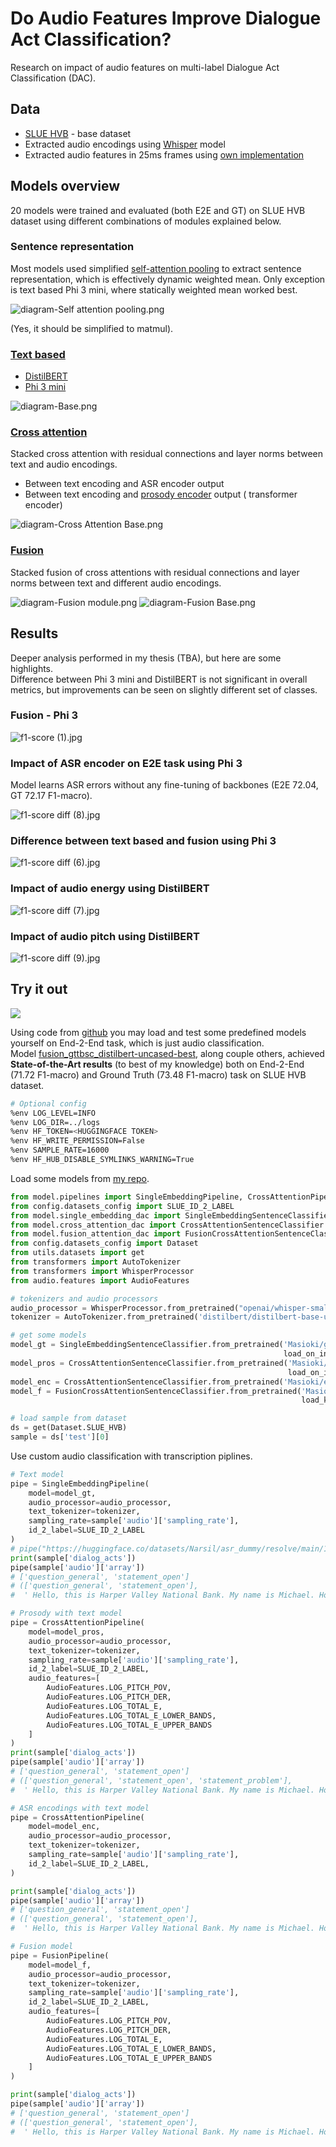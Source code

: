 # Do Audio Features Improve Dialogue Act Classification?

Research on impact of audio features on multi-label Dialogue Act Classification (DAC).

## Data

* [SLUE HVB](https://huggingface.co/datasets/asapp/slue-phase-2) - base dataset
* Extracted audio encodings using [Whisper](https://huggingface.co/openai/whisper-small.en) model
* Extracted audio features in 25ms frames
  using [own implementation](https://github.com/Masioki/Audio_DAR/blob/main/audio/features.py)

## Models overview

20 models were trained and evaluated (both E2E and GT) on SLUE HVB dataset using different combinations of modules
explained below.

### Sentence representation

Most models used
simplified [self-attention pooling](https://github.com/Masioki/Audio_DAR/blob/main/model/layers/self_att_pool.py) to
extract sentence representation, which is effectively dynamic
weighted mean.
Only exception is text based Phi 3 mini, where statically weighted mean worked best.

![diagram-Self attention pooling.png](diagram-Self%20attention%20pooling.png)

(Yes, it should be simplified to matmul).

### [Text based](https://github.com/Masioki/Audio_DAR/blob/main/model/single_embedding_dac.py)

* [DistilBERT](https://huggingface.co/distilbert/distilbert-base-uncased)
* [Phi 3 mini](https://huggingface.co/microsoft/Phi-3-mini-4k-instruct)

![diagram-Base.png](diagram-Base.png)

### [Cross attention](https://github.com/Masioki/Audio_DAR/blob/main/model/cross_attention_dac.py)

Stacked cross attention with residual connections and layer norms between text and audio encodings.

* Between text encoding and ASR encoder output
* Between text encoding
  and [prosody encoder](https://github.com/Masioki/Audio_DAR/blob/main/model/layers/prosody_encoder.py) output (
  transformer encoder)

![diagram-Cross Attention Base.png](diagram-Cross%20Attention%20Base.png)

### [Fusion](https://github.com/Masioki/Audio_DAR/blob/main/model/fusion_attention_dac.py)

Stacked fusion of cross attentions with residual connections and layer norms between text and different audio encodings.

![diagram-Fusion module.png](diagram-Fusion%20module.png)
![diagram-Fusion Base.png](diagram-Fusion%20Base.png)

## Results

Deeper analysis performed in my thesis (TBA), but here are some highlights.  
Difference between Phi 3 mini and DistilBERT is not significant in overall metrics, but improvements can be seen on
slightly different set of classes.

### Fusion - Phi 3

![f1-score (1).jpg](f1-score%20%281%29.jpg)

### Impact of ASR encoder on E2E task using Phi 3

Model learns ASR errors without any fine-tuning of backbones (E2E 72.04, GT 72.17 F1-macro).

![f1-score diff (8).jpg](f1-score%20diff%20%288%29.jpg)

### Difference between text based and fusion using Phi 3

![f1-score diff (6).jpg](f1-score%20diff%20%286%29.jpg)

### Impact of audio energy using DistilBERT

![f1-score diff (7).jpg](f1-score%20diff%20%287%29.jpg)

### Impact of audio pitch using DistilBERT

![f1-score diff (9).jpg](f1-score%20diff%20%289%29.jpg)

## Try it out
[![](https://colab.research.google.com/assets/colab-badge.svg)](https://colab.research.google.com/github/Masioki/Audio_DAR/blob/main/Experiments.ipynb)

Using code from [github](https://github.com/Masioki/Audio_DAR) you may load and test some predefined models yourself on
End-2-End task, which is just audio classification.  
Model [fusion_gttbsc_distilbert-uncased-best](https://huggingface.co/Masioki/fusion_gttbsc_distilbert-uncased-best),
along couple others, achieved **State-of-the-Art results** (to best of my knowledge) both on End-2-End (71.72 F1-macro)
and
Ground Truth (73.48 F1-macro) task on SLUE HVB dataset.

```bash
# Optional config
%env LOG_LEVEL=INFO
%env LOG_DIR=../logs
%env HF_TOKEN=<HUGGINGFACE TOKEN>
%env HF_WRITE_PERMISSION=False
%env SAMPLE_RATE=16000
%env HF_HUB_DISABLE_SYMLINKS_WARNING=True
```

Load some models from [my repo](https://huggingface.co/Masioki).

```python
from model.pipelines import SingleEmbeddingPipeline, CrossAttentionPipeline, FusionPipeline
from config.datasets_config import SLUE_ID_2_LABEL
from model.single_embedding_dac import SingleEmbeddingSentenceClassifier
from model.cross_attention_dac import CrossAttentionSentenceClassifier
from model.fusion_attention_dac import FusionCrossAttentionSentenceClassifier
from config.datasets_config import Dataset
from utils.datasets import get
from transformers import AutoTokenizer
from transformers import WhisperProcessor
from audio.features import AudioFeatures

# tokenizers and audio processors
audio_processor = WhisperProcessor.from_pretrained("openai/whisper-small.en")
tokenizer = AutoTokenizer.from_pretrained('distilbert/distilbert-base-uncased')

# get some models
model_gt = SingleEmbeddingSentenceClassifier.from_pretrained('Masioki/gttbsc_distilbert-freezed-best',
                                                             load_on_init=False)
model_pros = CrossAttentionSentenceClassifier.from_pretrained('Masioki/prosody_gttbsc_distilbert-uncased-best',
                                                              load_on_init=True)
model_enc = CrossAttentionSentenceClassifier.from_pretrained('Masioki/enc-gtsc_distilbert-freezed', load_on_init=False)
model_f = FusionCrossAttentionSentenceClassifier.from_pretrained('Masioki/fusion_gttbsc_distilbert-uncased-best',
                                                                 load_k2_on_init=True)

# load sample from dataset
ds = get(Dataset.SLUE_HVB)
sample = ds['test'][0]
```

Use custom audio classification with transcription piplines.

```python
# Text model
pipe = SingleEmbeddingPipeline(
    model=model_gt,
    audio_processor=audio_processor,
    text_tokenizer=tokenizer,
    sampling_rate=sample['audio']['sampling_rate'],
    id_2_label=SLUE_ID_2_LABEL
)
# pipe("https://huggingface.co/datasets/Narsil/asr_dummy/resolve/main/1.flac")
print(sample['dialog_acts'])
pipe(sample['audio']['array'])
# ['question_general', 'statement_open']
# (['question_general', 'statement_open'],
#  ' Hello, this is Harper Valley National Bank. My name is Michael. How can I help you today?')
```

```python
# Prosody with text model
pipe = CrossAttentionPipeline(
    model=model_pros,
    audio_processor=audio_processor,
    text_tokenizer=tokenizer,
    sampling_rate=sample['audio']['sampling_rate'],
    id_2_label=SLUE_ID_2_LABEL,
    audio_features=[
        AudioFeatures.LOG_PITCH_POV,
        AudioFeatures.LOG_PITCH_DER,
        AudioFeatures.LOG_TOTAL_E,
        AudioFeatures.LOG_TOTAL_E_LOWER_BANDS,
        AudioFeatures.LOG_TOTAL_E_UPPER_BANDS
    ]
)
print(sample['dialog_acts'])
pipe(sample['audio']['array'])
# ['question_general', 'statement_open']
# (['question_general', 'statement_open', 'statement_problem'],
#  ' Hello, this is Harper Valley National Bank. My name is Michael. How can I help you today?')
```

```python
# ASR encodings with text model
pipe = CrossAttentionPipeline(
    model=model_enc,
    audio_processor=audio_processor,
    text_tokenizer=tokenizer,
    sampling_rate=sample['audio']['sampling_rate'],
    id_2_label=SLUE_ID_2_LABEL,
)

print(sample['dialog_acts'])
pipe(sample['audio']['array'])
# ['question_general', 'statement_open']
# (['question_general', 'statement_open'],
#  ' Hello, this is Harper Valley National Bank. My name is Michael. How can I help you today?')
```

```python
# Fusion model
pipe = FusionPipeline(
    model=model_f,
    audio_processor=audio_processor,
    text_tokenizer=tokenizer,
    sampling_rate=sample['audio']['sampling_rate'],
    id_2_label=SLUE_ID_2_LABEL,
    audio_features=[
        AudioFeatures.LOG_PITCH_POV,
        AudioFeatures.LOG_PITCH_DER,
        AudioFeatures.LOG_TOTAL_E,
        AudioFeatures.LOG_TOTAL_E_LOWER_BANDS,
        AudioFeatures.LOG_TOTAL_E_UPPER_BANDS
    ]
)

print(sample['dialog_acts'])
pipe(sample['audio']['array'])
# ['question_general', 'statement_open']
# (['question_general', 'statement_open'],
#  ' Hello, this is Harper Valley National Bank. My name is Michael. How can I help you today?')
```
